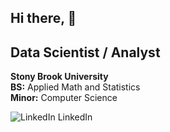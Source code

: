 ## Hi there,  👋

 
## Data Scientist / Analyst

**Stony Brook University**  
**BS:** Applied Math and Statistics  
**Minor:** Computer Science


<p>
  <a href="https://www.linkedin.com/in/sergei-n/" rel="nofollow noreferrer" style="text-decoration: none; color: inherit;">
    <img src="https://i.sstatic.net/gVE0j.png" alt="LinkedIn"> LinkedIn
  </a> &nbsp; 
</p>

<!--
**ssnez/ssnez** is a ✨ _special_ ✨ repository because its `README.md` (this file) appears on your GitHub profile
